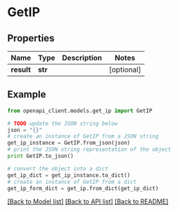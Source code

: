 # GetIP


## Properties
Name | Type | Description | Notes
------------ | ------------- | ------------- | -------------
**result** | **str** |  | [optional] 

## Example

```python
from openapi_client.models.get_ip import GetIP

# TODO update the JSON string below
json = "{}"
# create an instance of GetIP from a JSON string
get_ip_instance = GetIP.from_json(json)
# print the JSON string representation of the object
print GetIP.to_json()

# convert the object into a dict
get_ip_dict = get_ip_instance.to_dict()
# create an instance of GetIP from a dict
get_ip_form_dict = get_ip.from_dict(get_ip_dict)
```
[[Back to Model list]](../README.md#documentation-for-models) [[Back to API list]](../README.md#documentation-for-api-endpoints) [[Back to README]](../README.md)


